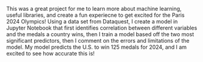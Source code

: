 This was a great project for me to learn more about machine learning, useful libraries, and create a fun experiecne to get excited for the Paris 2024 Olympics! Using a data set from Dataquest, I create a model in Jupyter Notebook that first identifies correlation between different variables and the medals a country wins, then I train a model based off the two most significant predictors, then I comment on the errors and limitations of the model. My model predicts the U.S. to win 125 medals for 2024, and I am excited to see how accurate this is!
